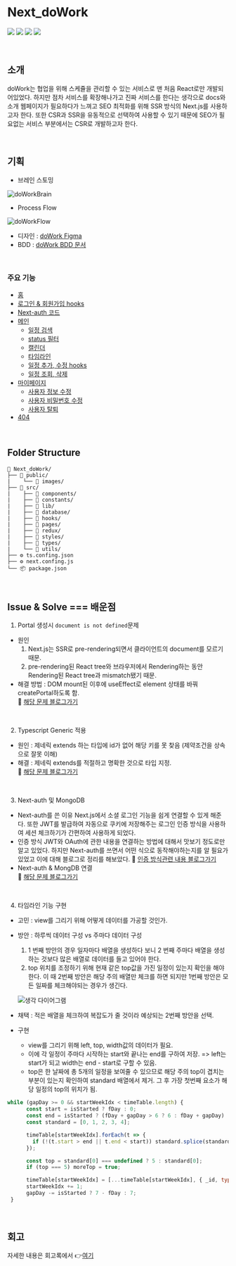 # Next_doWork

<img src="https://img.shields.io/badge/Next.js-000000?style=flat&logo=next.js&logoColor=white"> <img src="https://img.shields.io/badge/-react-61DAFB?style=flat&logo=react&logoColor=white">
<img src="https://img.shields.io/badge/redux-764ABC?style=flat&logo=redux&logoColor=white"> <img src="https://img.shields.io/badge/-styled--components-DB7093?style=flat&logo=styledComponents&logoColor=white">

<br>

## 소개

doWork는 협업을 위해 스케쥴을 관리할 수 있는 서비스로 맨 처음 React로만 개발되어있었다. 하지만 점차 서비스를 확장해나가고 진짜 서비스를 한다는 생각으로 docs와 소개 웹페이지가 필요하다가 느껴고 SEO 최적화를 위해 SSR 방식의 Next.js를 사용하고자 한다. 또한 CSR과 SSR을 유동적으로 선택하여 사용할 수 있기 때문에 SEO가 필요없는 서비스 부분에서는 CSR로 개발하고자 한다.

<br>

## 기획

- 브레인 스토밍

![doWorkBrain](https://user-images.githubusercontent.com/92196967/202966960-321eff7a-012d-443c-9e1a-e53c7881b850.png)

- Process Flow

![doWorkFlow](https://user-images.githubusercontent.com/92196967/202952939-79eb0769-8bba-4759-9071-19644c2cbf3d.png)

- 디자인 : [doWork Figma](https://www.figma.com/file/sMXTsGVLePYJwoEsA1e26n/doWork?node-id=0%3A1&t=GqktNgDIHzG0dZMa-0)
- BDD : [doWork BDD 문서](https://docs.google.com/spreadsheets/d/1oldLpVJ2_0xkzbPWXVMnKgdTrgSqNU7gfqFhD9IPoQw/edit#gid=0)

<br>

### 주요 기능

- [홈](./src/pages/index.tsx)
- [로그인 & 회원가입 hooks](./src/hooks/useAuth.ts)
- [Next-auth 코드](./src/pages/api/auth/[...nextauth].ts)
- [메인](./src/pages/main.tsx)
  - [일정 검색](./src/components/Scheudle/ScheduleMain.tsx)
  - [status 필터](./src/components/Scheudle/StatusFilter.tsx)
  - [캘린더](./src/components/Calendar)
  - [타임라인](./src/components/Calendar/TimeLine.tsx)
  - [일정 추가, 수정 hooks](./src/hooks/useEditedScheduleModal.ts)
  - [일정 조회, 삭제](./src/components/Scheudle/ScheduleDetailModal.tsx)
- [마이페이지](./src/pages/mypage/index.tsx)
  - [사용자 정보 수정](./src/components/mypage/MypageEditForm.tsx)
  - [사용자 비밀번호 수정](./src/components/mypage/MypageChangePw.tsx)
  - [사용자 탈퇴](./src/components/mypage/MypageDeleteForm.tsx)
- [404](./src/pages/404.tsx)

<br>

## Folder Structure

```
📁 Next_doWork/
├── 📁 public/
|    └── 📁 images/
├── 📁 src/
|    ├── 📁 components/
|    ├── 📁 constants/
|    ├── 📁 lib/
|    ├── 📁 database/
|    ├── 📁 hooks/
|    ├── 📁 pages/
|    ├── 📁 redux/
|    ├── 📁 styles/
|    ├── 📁 types/
|    └── 📁 utils/
├── ⚙️ ts.confing.json
├── ⚙️ next.confing.js
└── 📦 package.json
```

<br>

## Issue & Solve === 배운점

1. Portal 생성시 `document is not defined`문제

- 원인
  1. Next.js는 SSR로 pre-rendering되면서 클라이언트의 document를 모르기 때문.
  2. pre-rendering된 React tree와 브라우저에서 Rendering하는 동안 Rendering된 React tree과 mismatch됐기 때문.
- 해결 방법 : DOM mount된 이후에 useEffect로 element 상태를 바꿔 createPortal하도록 함. <br>
  🧷 [해당 문제 블로그가기](https://velog.io/@dee0518/Next.js-react-hydration-error)

<br>

2. Typescript Generic 적용

- 원인 : 제네릭 extends 하는 타입에 id가 없어 해당 키를 못 찾음 (제약조건을 상속으로 잘못 이해)
- 해결 : 제네릭 extends를 적절하고 명확한 것으로 타입 지정. <br>
  🧷 [해당 문제 블로그가기](https://velog.io/@dee0518/Typescript-%EA%B8%B0%EC%B4%88-%EB%8B%A4%EC%A7%80%EA%B8%B0-4)

<br>

3. Next-auth 및 MongoDB

- Next-auth를 쓴 이유
  Next.js에서 소셜 로그인 기능을 쉽게 연결할 수 있게 해준다. 또한 JWT를 발급하여 자동으로 쿠키에 저장해주는 로그인 인증 방식을 사용하여 세션 체크하기가 간편하여 사용하게 되었다.
- 인증 방식
JWT와 OAuth에 관한 내용을 연결하는 방법에 대해서 맛보기 정도로만 알고 있었다. 하지만 Next-auth를 쓰면서 어떤 식으로 동작해야하는지를 알 필요가 있었고 이에 대해 블로그로 정리를 해보았다.
  🧷 [인증 방식관련 내용 블로그가기](https://velog.io/@dee0518/%EB%A1%9C%EA%B7%B8%EC%9D%B8-%EC%9D%B8%EC%A6%9D-%EB%B0%A9%EC%8B%9D)
- Next-auth & MongDB 연결 <br>
  🧷 [해당 문제 블로그가기](https://velog.io/@dee0518/Next.js-MongoDB-%ED%9A%8C%EC%9B%90%EA%B0%80%EC%9E%85)

<br>

4. 타임라인 기능 구현
- 고민 : view를 그리기 위해 어떻게 데이터를 가공할 것인가.
- 방안 : 하루씩 데이터 구성 vs 주마다 데이터 구성 
    1. 1 번째 방안의 경우 일자마다 배열을 생성하다 보니 2 번째 주마다 배열을 생성하는 것보다 많은 배열로 데이터를 들고 있어야 한다.
    2. top 위치를 조정하기 위해 현재 같은 top값을 가진 일정이 있는지 확인을 해야한다. 이 때 2번째 방안은 해당 주의 배열만 체크를 하면 되지만 1번째 방안은 모든 일짜를 체크해야되는 경우가 생긴다.
    
    ![생각 다이어그램](https://user-images.githubusercontent.com/92196967/211206259-4049fc69-2114-44a3-86df-f4507d2ff1ec.png)
- 채택 : 적은 배열을 체크하여 복잡도가 줄 것이라 예상되는 2번째 방안을 선택.
- 구현
  - view를 그리기 위해 left, top, width값의 데이터가 필요.
  - 이에 각 일정이 주마다 시작하는 start와 끝나는 end를 구하여 저장. => left는 start가 되고 width는 end - start로 구할 수 있음.
  - top은 한 날짜에 총 5개의 일정을 보여줄 수 있으므로 해당 주의 top이 겹치는 부분이 있는지 확인하여 standard 배열에서 제거. 그 후 가장 첫번째 요소가 해당 일정의 top의 위치가 됨.
```javascript 
while (gapDay >= 0 && startWeekIdx < timeTable.length) {
      const start = isStarted ? fDay : 0;
      const end = isStarted ? (fDay + gapDay > 6 ? 6 : fDay + gapDay) : gapDay < 7 ? gapDay : 6;
      const standard = [0, 1, 2, 3, 4];

      timeTable[startWeekIdx].forEach(t => {
        if (!(t.start > end || t.end < start)) standard.splice(standard.indexOf(t.top), 1);
      });

      const top = standard[0] === undefined ? 5 : standard[0];
      if (top === 5) moreTop = true;

      timeTable[startWeekIdx] = [...timeTable[startWeekIdx], { _id, type: status, top, start, end, title }];
      startWeekIdx += 1;
      gapDay -= isStarted ? 7 - fDay : 7;
 }
```

<!-- 4. JWT와 Oauth 원리 5. 암호화
7. next.js와 redux의 관계 - next-redux-wrapper가 필요한 이유 -->

<br>

## 회고

자세한 내용은 회고록에서 👉[여기](https://velog.io/@dee0518/Memoir-%ED%95%A8%EA%BB%98-%EC%9D%BC%ED%95%B4%EC%9A%94-doWork-t8otrvg1)
